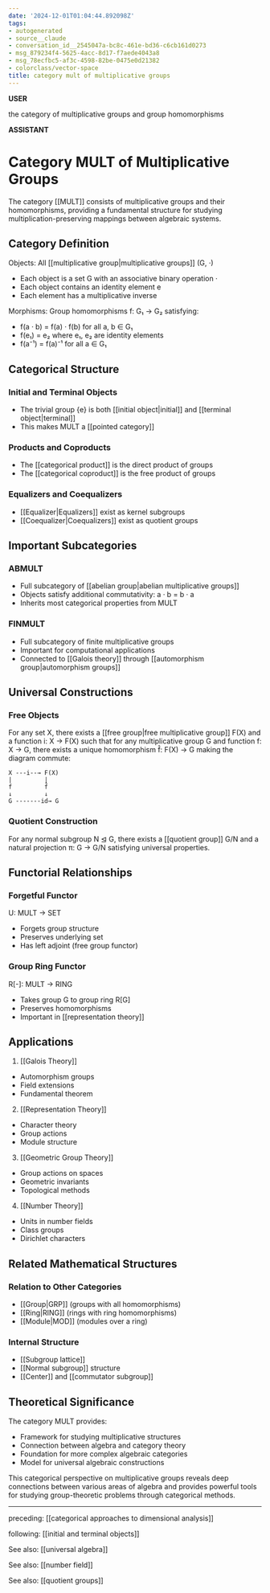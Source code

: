 ```yaml
---
date: '2024-12-01T01:04:44.892098Z'
tags:
- autogenerated
- source__claude
- conversation_id__2545047a-bc8c-461e-bd36-c6cb161d0273
- msg_879234f4-5625-4acc-8d17-f7aede4043a8
- msg_78ecfbc5-af3c-4598-82be-0475e0d21382
- colorclass/vector-space
title: category mult of multiplicative groups
---
```


**USER**

the category of multiplicative groups and group homomorphisms


**ASSISTANT**

# Category MULT of Multiplicative Groups

The category [[MULT]] consists of multiplicative groups and their homomorphisms, providing a fundamental structure for studying multiplication-preserving mappings between algebraic systems.

## Category Definition

Objects: All [[multiplicative group|multiplicative groups]] (G, ·)
- Each object is a set G with an associative binary operation · 
- Each object contains an identity element e
- Each element has a multiplicative inverse

Morphisms: Group homomorphisms f: G₁ → G₂ satisfying:
- f(a · b) = f(a) · f(b) for all a, b ∈ G₁
- f(e₁) = e₂ where e₁, e₂ are identity elements
- f(a⁻¹) = f(a)⁻¹ for all a ∈ G₁

## Categorical Structure

### Initial and Terminal Objects
- The trivial group {e} is both [[initial object|initial]] and [[terminal object|terminal]]
- This makes MULT a [[pointed category]]

### Products and Coproducts
- The [[categorical product]] is the direct product of groups
- The [[categorical coproduct]] is the free product of groups

### Equalizers and Coequalizers
- [[Equalizer|Equalizers]] exist as kernel subgroups
- [[Coequalizer|Coequalizers]] exist as quotient groups

## Important Subcategories

### ABMULT
- Full subcategory of [[abelian group|abelian multiplicative groups]]
- Objects satisfy additional commutativity: a · b = b · a
- Inherits most categorical properties from MULT

### FINMULT
- Full subcategory of finite multiplicative groups
- Important for computational applications
- Connected to [[Galois theory]] through [[automorphism group|automorphism groups]]

## Universal Constructions

### Free Objects
For any set X, there exists a [[free group|free multiplicative group]] F(X) and a function i: X → F(X) such that for any multiplicative group G and function f: X → G, there exists a unique homomorphism f̂: F(X) → G making the diagram commute:

```
X ---i--→ F(X)
|         |
f         f̂
↓         ↓
G -------id→ G
```

### Quotient Construction
For any normal subgroup N ⊴ G, there exists a [[quotient group]] G/N and a natural projection π: G → G/N satisfying universal properties.

## Functorial Relationships

### Forgetful Functor
U: MULT → SET
- Forgets group structure
- Preserves underlying set
- Has left adjoint (free group functor)

### Group Ring Functor
R[-]: MULT → RING
- Takes group G to group ring R[G]
- Preserves homomorphisms
- Important in [[representation theory]]

## Applications

1. [[Galois Theory]]
- Automorphism groups
- Field extensions
- Fundamental theorem

2. [[Representation Theory]]
- Character theory
- Group actions
- Module structure

3. [[Geometric Group Theory]]
- Group actions on spaces
- Geometric invariants
- Topological methods

4. [[Number Theory]]
- Units in number fields
- Class groups
- Dirichlet characters

## Related Mathematical Structures

### Relation to Other Categories
- [[Group|GRP]] (groups with all homomorphisms)
- [[Ring|RING]] (rings with ring homomorphisms)
- [[Module|MOD]] (modules over a ring)

### Internal Structure
- [[Subgroup lattice]]
- [[Normal subgroup]] structure
- [[Center]] and [[commutator subgroup]]

## Theoretical Significance

The category MULT provides:
- Framework for studying multiplicative structures
- Connection between algebra and category theory
- Foundation for more complex algebraic categories
- Model for universal algebraic constructions

This categorical perspective on multiplicative groups reveals deep connections between various areas of algebra and provides powerful tools for studying group-theoretic problems through categorical methods.


---

preceding: [[categorical approaches to dimensional analysis]]  


following: [[initial and terminal objects]]

See also: [[universal algebra]]


See also: [[number field]]


See also: [[quotient groups]]